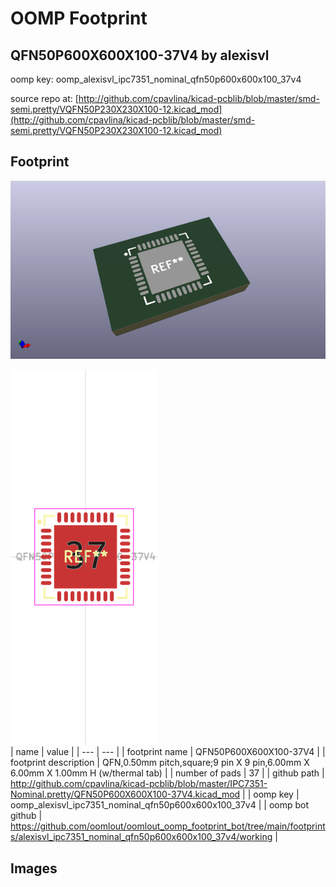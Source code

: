 # OOMP Footprint  
## QFN50P600X600X100-37V4  by alexisvl  
  
oomp key: oomp_alexisvl_ipc7351_nominal_qfn50p600x600x100_37v4  
  
source repo at: [http://github.com/cpavlina/kicad-pcblib/blob/master/smd-semi.pretty/VQFN50P230X230X100-12.kicad_mod](http://github.com/cpavlina/kicad-pcblib/blob/master/smd-semi.pretty/VQFN50P230X230X100-12.kicad_mod)  
## Footprint  
  
[![working_kicad_pcb_3d.png](working_kicad_pcb_3d_600.png)](working_kicad_pcb_3d.png)  
  
[![working.png](working_600.png)](working.png)  
| name | value | 
| --- | --- | 
| footprint name | QFN50P600X600X100-37V4 | 
| footprint description | QFN,0.50mm pitch,square;9 pin X 9 pin,6.00mm X 6.00mm X 1.00mm H (w/thermal tab) | 
| number of pads | 37 | 
| github path | http://github.com/cpavlina/kicad-pcblib/blob/master/IPC7351-Nominal.pretty/QFN50P600X600X100-37V4.kicad_mod | 
| oomp key | oomp_alexisvl_ipc7351_nominal_qfn50p600x600x100_37v4 | 
| oomp bot github | https://github.com/oomlout/oomlout_oomp_footprint_bot/tree/main/footprints/alexisvl_ipc7351_nominal_qfn50p600x600x100_37v4/working | 
## Images  
